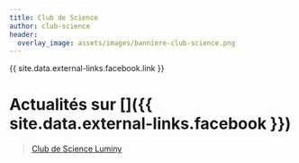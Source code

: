 ```yaml
---
title: Club de Science
author: club-science
header:
  overlay_image: assets/images/banniere-club-science.png
---
```


{{ site.data.external-links.facebook.link }}

# Actualités sur [<i class='fab fa-facebook-square'></i>]({{ site.data.external-links.facebook }})

<div id="fb-root"></div>
<script async defer crossorigin="anonymous"
src="https://connect.facebook.net/fr_FR/sdk.js#xfbml=1&version=v5.0"></script>

<div class="fb-page"
data-href="https://www.facebook.com/Club-de-Science-Luminy-114357542612098/"
data-tabs="timeline" data-width="500" data-height="700" data-small-header="false"
data-adapt-container-width="true" data-hide-cover="false"
data-show-facepile="false">
<blockquote
cite="https://www.facebook.com/Club-de-Science-Luminy-114357542612098/"
class="fb-xfbml-parse-ignore"><a
href="https://www.facebook.com/Club-de-Science-Luminy-114357542612098/">Club de
Science Luminy</a></blockquote>
</div>
